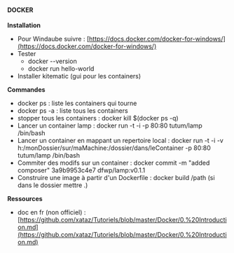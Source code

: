 #### DOCKER
**Installation**
- Pour Windaube suivre : [https://docs.docker.com/docker-for-windows/](https://docs.docker.com/docker-for-windows/)
- Tester 
  - docker --version
  - docker run hello-world
- Installer kitematic (gui pour les containers)

**Commandes**
- docker ps :  liste les containers qui tourne
- docker ps -a : liste tous les containers
- stopper tous les containers : docker kill $(docker ps -q)
- Lancer un container lamp :  docker run -t -i -p 80:80 tutum/lamp /bin/bash
- Lancer un container en mappant un repertoire local : docker run -t -i -v h:/monDossier/sur/maMachine:/dossier/dans/leContainer -p 80:80  tutum/lamp /bin/bash
- Commiter des modifs sur un container :  docker commit -m "added composer" 3a9b9953c4e7 dfwp/lamp:v0.1.1
- Construire une image à partir d'un Dockerfile : docker build /path (si dans le dossier mettre .)

**Ressources**
- doc en fr (non officiel) : [https://github.com/xataz/Tutoriels/blob/master/Docker/0.%20Introduction.md](https://github.com/xataz/Tutoriels/blob/master/Docker/0.%20Introduction.md)
